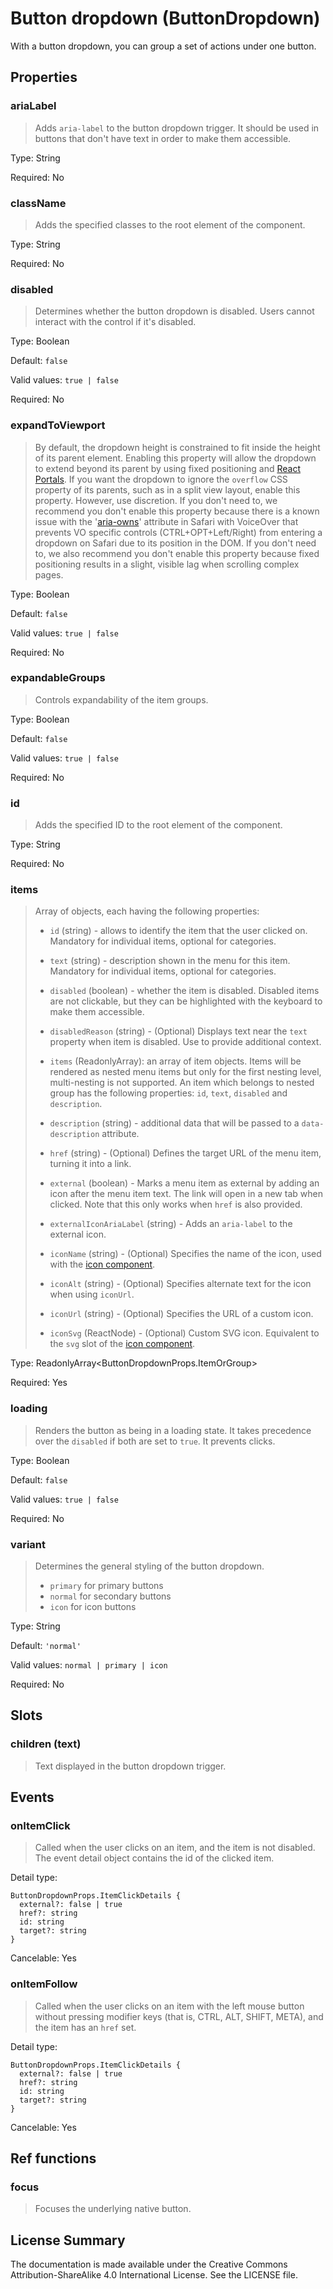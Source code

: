 # Button dropdown (ButtonDropdown)

With a button dropdown, you can group a set of actions under one button.



## Properties



### ariaLabel

> Adds `aria-label` to the button dropdown trigger.
> It should be used in buttons that don't have text in order to make them accessible.

Type: String

Required: No


### className

> Adds the specified classes to the root element of the component.

Type: String

Required: No


### disabled

> Determines whether the button dropdown is disabled. Users cannot interact with the control if it's disabled.

Type: Boolean

Default: `false`

Valid values: `true | false`

Required: No


### expandToViewport

> By default, the dropdown height is constrained to fit inside the height of its parent element.
> Enabling this property will allow the dropdown to extend beyond its parent by using fixed positioning and
> [React Portals](https://reactjs.org/docs/portals.html).
> If you want the dropdown to ignore the `overflow` CSS property of its parents,
> such as in a split view layout, enable this property.
> However, use discretion.
> If you don't need to, we recommend you don't enable this property because there is a known issue with
> the '[aria-owns](https://a11ysupport.io/tech/aria/aria-owns_attribute)' attribute in Safari with VoiceOver that
> prevents VO specific controls (CTRL+OPT+Left/Right) from entering a dropdown on Safari due to its position in the DOM.
> If you don't need to, we also recommend you don't enable this property because fixed positioning results
> in a slight, visible lag when scrolling complex pages.

Type: Boolean

Default: `false`

Valid values: `true | false`

Required: No


### expandableGroups

> Controls expandability of the item groups.

Type: Boolean

Default: `false`

Valid values: `true | false`

Required: No


### id

> Adds the specified ID to the root element of the component.

Type: String

Required: No


### items

> Array of objects, each having the following properties:
> - `id` (string) - allows to identify the item that the user clicked on. Mandatory for individual items, optional for categories.
> 
> - `text` (string) - description shown in the menu for this item. Mandatory for individual items, optional for categories.
> 
> - `disabled` (boolean) - whether the item is disabled. Disabled items are not clickable, but they can be highlighted with the keyboard to make them accessible.
> 
> - `disabledReason` (string) - (Optional) Displays text near the `text` property when item is disabled. Use to provide additional context.
> 
> - `items` (ReadonlyArray<Item>): an array of item objects. Items will be rendered as nested menu items but only for the first nesting level, multi-nesting is not supported.
> An item which belongs to nested group has the following properties: `id`, `text`, `disabled` and `description`.
> 
> - `description` (string) - additional data that will be passed to a `data-description` attribute.
> 
> - `href` (string) - (Optional) Defines the target URL of the menu item, turning it into a link.
> 
> - `external` (boolean) - Marks a menu item as external by adding an icon after the menu item text. The link will open in a new tab when clicked. Note that this only works when `href` is also provided.
> 
> - `externalIconAriaLabel` (string) - Adds an `aria-label` to the external icon.
> 
> - `iconName` (string) - (Optional) Specifies the name of the icon, used with the [icon component](icon.md).
> 
> - `iconAlt` (string) - (Optional) Specifies alternate text for the icon when using `iconUrl`.
> 
> - `iconUrl` (string) - (Optional) Specifies the URL of a custom icon.
> 
> - `iconSvg` (ReactNode) - (Optional) Custom SVG icon. Equivalent to the `svg` slot of the [icon component](icon.md).
> 
> 

Type: ReadonlyArray<ButtonDropdownProps.ItemOrGroup>

Required: Yes


### loading

> Renders the button as being in a loading state. It takes precedence over the `disabled` if both are set to `true`.
> It prevents clicks.

Type: Boolean

Default: `false`

Valid values: `true | false`

Required: No


### variant

> Determines the general styling of the button dropdown.
> * `primary` for primary buttons
> * `normal` for secondary buttons
> * `icon` for icon buttons

Type: String

Default: `'normal'`

Valid values: `normal | primary | icon`

Required: No





## Slots



### children (text)

> Text displayed in the button dropdown trigger.







## Events



### onItemClick

> Called when the user clicks on an item, and the item is not disabled.  The event detail object contains the id of the clicked item.

Detail type: 
```
ButtonDropdownProps.ItemClickDetails {
  external?: false | true
  href?: string
  id: string
  target?: string
}
```

Cancelable: Yes



### onItemFollow

> Called when the user clicks on an item with the left mouse button without pressing
> modifier keys (that is, CTRL, ALT, SHIFT, META), and the item has an `href` set.

Detail type: 
```
ButtonDropdownProps.ItemClickDetails {
  external?: false | true
  href?: string
  id: string
  target?: string
}
```

Cancelable: Yes






## Ref functions



### focus

> Focuses the underlying native button.




## License Summary

The documentation is made available under the Creative Commons Attribution-ShareAlike 4.0 International License. See the LICENSE file.

